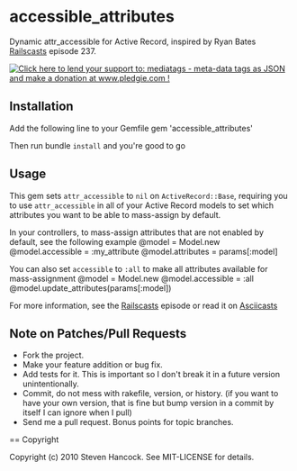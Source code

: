 # accessible_attributes

Dynamic attr_accessible for Active Record, inspired by Ryan Bates [Railscasts]
episode 237.



[![Click here to lend your support to: mediatags - meta-data tags as JSON and make a donation at www.pledgie.com !][2]][1]

## Installation

Add the following line to your Gemfile
    gem 'accessible_attributes'

Then run bundle `install` and you're good to go

## Usage

This gem sets `attr_accessible` to `nil` on `ActiveRecord::Base`, requiring you to use
`attr_accessible` in all of your Active Record models to set which attributes you
want to be able to mass-assign by default.

In your controllers, to mass-assign attributes that are not enabled by default, see the following example
    @model = Model.new
    @model.accessible = :my_attribute
    @model.attributes = params[:model]

You can also set `accessible` to `:all` to make all attributes available for mass-assignment
    @model = Model.new
    @model.accessible = :all
    @model.update_attributes(params[:model])

For more information, see the [Railscasts] episode or read it on [Asciicasts]

## Note on Patches/Pull Requests

* Fork the project.
* Make your feature addition or bug fix.
* Add tests for it. This is important so I don't break it in a
  future version unintentionally.
* Commit, do not mess with rakefile, version, or history.
  (if you want to have your own version, that is fine but bump version in a
  commit by itself I can ignore when I pull)
* Send me a pull request. Bonus points for topic branches.

== Copyright

Copyright (c) 2010 Steven Hancock. See MIT-LICENSE for details.


[1]: http://www.pledgie.com/campaigns/14171
[2]: http://www.pledgie.com/campaigns/14171.png?skin_name=chrome
[Railscasts]: http://railscasts.com/episodes/237-dynamic-attr-accessible
[Asciicasts]: http://asciicasts.com/episodes/237-dynamic-attr-accessible
